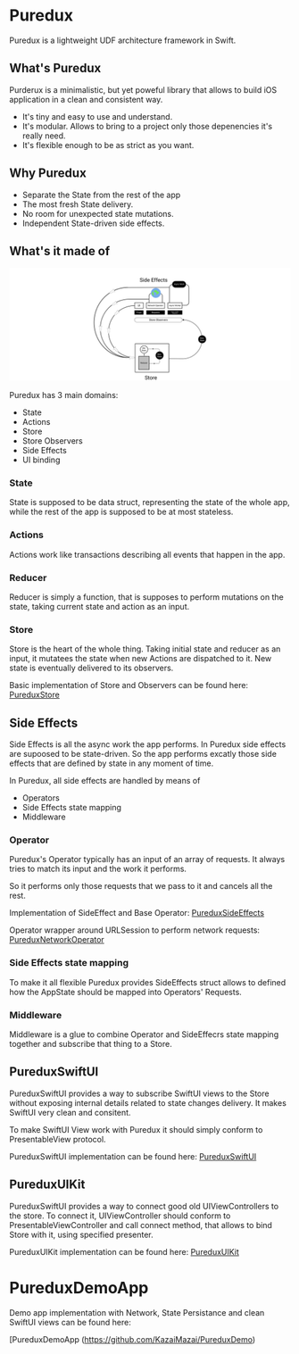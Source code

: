 # Puredux

Puredux is a lightweight UDF architecture framework in Swift.


## What's Puredux

Purderux is a minimalistic, but yet poweful library that allows to build iOS application in a clean and consistent way.

- It's tiny and easy to use and understand.
- It's modular. Allows to bring to a project only those depenencies it's really need.
- It's flexible enough to be as strict as you want.

## Why Puredux

- Separate the State from the rest of the app
- The most fresh State delivery.
- No room for unexpected state mutations.
- Independent State-driven side effects. 


## What's it made of

<p align="center">
  <img src="Scheme.svg?raw=true" alt="Sublime's custom image"/>
</p>



Puredux has 3 main domains:

- State
- Actions
- Store
- Store Observers
- Side Effects
- UI binding

### State 
State is supposed to be data struct, representing the state of the whole app, while the rest of the app is supposed to be at most stateless.

### Actions
Actions work like transactions describing all events that happen in the app. 

### Reducer

Reducer is simply a function, that is supposes to perform mutations on the state, taking current state and action as an input.

### Store

Store is the heart of the whole thing. Taking initial state and reducer as an input, it mutatees the state when new Actions are dispatched to it.
New state is eventually delivered to its observers.

Basic implementation of Store and Observers can be found here: [PureduxStore](https://github.com/KazaiMazai/PureduxStore)
 
## Side Effects
Side Effects is all the async work the app performs. In Puredux side effects are supoosed to be state-driven. So the app performs excatly those side effects that are defined by state in any moment of time.


In Puredux, all side effects are handled by means of 

- Operators 
- Side Effects state mapping
- Middleware 

### Operator   

Puredux's Operator typically has an input of an array of requests.
It always tries to match its input and the work it performs.

So it performs only those requests that we pass to it and cancels all the rest. 

Implementation of SideEffect and Base Operator: [PureduxSideEffects](https://github.com/KazaiMazai/PureduxSideEffects)

Operator wrapper around URLSession to perform network requests: [PureduxNetworkOperator](https://github.com/KazaiMazai/PureduxNetworkOperator)

### Side Effects state mapping

To make it all flexible Puredux provides SideEffects struct allows to defined how the AppState should be mapped into Operators' Requests.

### Middleware

Middleware is a glue to combine Operator and SideEffecrs state mapping together and subscribe that thing to a Store.

## PureduxSwiftUI

PureduxSwiftUI provides a way to subscribe SwiftUI views to the Store without exposing internal details related to state changes delivery.
It makes SwiftUI very clean and consitent.

To make SwiftUI View work with Puredux it should simply conform to PresentableView protocol.

PureduxSwiftUI implementation can be found here: [PureduxSwiftUI](https://github.com/KazaiMazai/PureduxSwiftUI)

## PureduxUIKit

PureduxSwiftUI provides a way to connect good old UIViewControllers to the store. To connect it, UIViewController should conform to PresentableViewController
and call connect method, that allows to bind Store with it, using specified presenter.

PureduxUIKit implementation can be found here: [PureduxUIKit](https://github.com/KazaiMazai/PureduxUIKit)

# PureduxDemoApp

Demo app implementation with Network, State Persistance and clean SwiftUI views can be found here:

[PureduxDemoApp (https://github.com/KazaiMazai/PureduxDemo)



